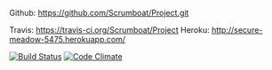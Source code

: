 Github: https://github.com/Scrumboat/Project.git

Travis: https://travis-ci.org/Scrumboat/Project
Heroku: http://secure-meadow-5475.herokuapp.com/

[![Build Status](https://travis-ci.org/Scrumboat/Project.png)](https://travis-ci.org/Scrumboat/Project)
[![Code Climate](https://codeclimate.com/github/Scrumboat/Project.png)](https://codeclimate.com/github/Scrumboat/Project)
